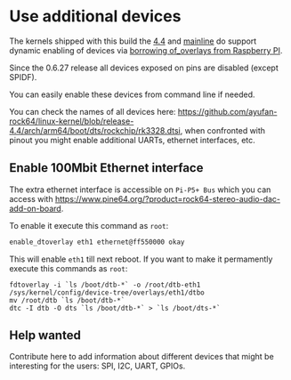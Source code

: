 # Use additional devices

The kernels shipped with this build the [4.4](https://github.com/ayufan-rock64/linux-kernel) and [mainline](https://github.com/ayufan-rock64/linux-mainline-kernel) do support dynamic enabling of devices via [borrowing of_overlays from Raspberry PI](https://www.raspberrypi.org/documentation/configuration/device-tree.md).

Since the 0.6.27 release all devices exposed on pins are disabled (except SPIDF).

You can easily enable these devices from command line if needed.

You can check the names of all devices here: https://github.com/ayufan-rock64/linux-kernel/blob/release-4.4/arch/arm64/boot/dts/rockchip/rk3328.dtsi, when confronted with pinout you might enable additional UARTs, ethernet interfaces, etc.

## Enable 100Mbit Ethernet interface

The extra ethernet interface is accessible on `Pi-P5+ Bus` which you can access with https://www.pine64.org/?product=rock64-stereo-audio-dac-add-on-board.

To enable it execute this command as `root`:

```bash
enable_dtoverlay eth1 ethernet@ff550000 okay
```

This will enable `eth1` till next reboot. If you want to make it permamently execute this commands as `root`:

```
fdtoverlay -i `ls /boot/dtb-*` -o /root/dtb-eth1 /sys/kernel/config/device-tree/overlays/eth1/dtbo
mv /root/dtb `ls /boot/dtb-*`
dtc -I dtb -O dts `ls /boot/dtb-*` > `ls /boot/dts-*`
```

## Help wanted

Contribute here to add information about different devices that might be interesting for the users: SPI, I2C, UART, GPIOs.
